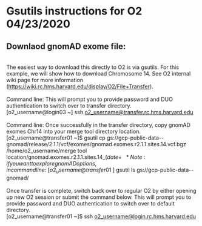 # Gsutils instructions for O2 04/23/2020

## Downlaod gnomAD exome file:
\
The easiest way to download this directly to O2 is via gsutils. For this example, we will show how to download Chromosome 14. See O2 internal wiki page  for more information (https://wiki.rc.hms.harvard.edu/display/O2/File+Transfer).
\
\
Command line: This will prompt you to provide password and DUO authentication to switch over to transfer directory.
\
[o2_username@login03 ~] ssh o2_username@transfer.rc.hms.harvard.edu
\
\
Command line: Once successfully in the transfer directory, copy gnomAD exomes Chr14 into your merge tool directory location. 
\
[o2_username@transfer01 ~]$ gsutil cp gs://gcp-public-data--gnomad/release/2.1.1/vcf/exomes/gnomad.exomes.r2.1.1.sites.14.vcf.bgz /home/o2_username/merge tool location/gnomad.exomes.r2.1.1.sites.14_$(date +%F).vcf.bgz
\
\
*Note: if you want to explore gnomAD options, in command line:
\
[o2_username@transfer01  ~]$ gsutil ls gs://gcp-public-data--gnomad/
\
\
Once transfer is complete, switch back over to regular O2 by either opening up new O2 session or submit the command below. This will prompt you to provide password and DUO authentication to switch over to default directory. 
\
[o2_username@transfer01 ~]$ ssh o2_username@login.rc.hms.harvard.edu
